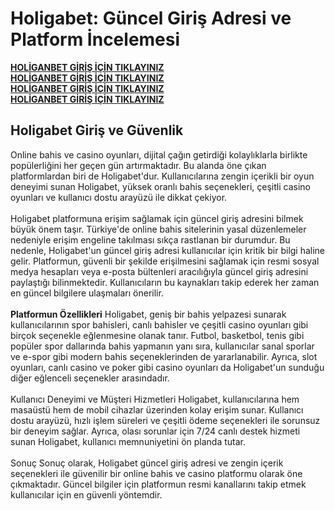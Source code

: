 <h1>Holigabet: Güncel Giriş Adresi ve Platform İncelemesi</h1>
<B><a href="holiganbet1040.com.tr">HOLİGANBET GİRİŞ İÇİN TIKLAYINIZ</a></B><br>
<B><a href="holiganbet1040.com.tr">HOLİGANBET GİRİŞ İÇİN TIKLAYINIZ</a></B><br>
<B><a href="holiganbet1040.com.tr">HOLİGANBET GİRİŞ İÇİN TIKLAYINIZ</a></B><br>
<B><a href="holiganbet1040.com.tr">HOLİGANBET GİRİŞ İÇİN TIKLAYINIZ</a></B><br>

<h2>Holigabet Giriş ve Güvenlik</h2><b></b>
Online bahis ve casino oyunları, dijital çağın getirdiği kolaylıklarla birlikte popülerliğini her geçen gün artırmaktadır. Bu alanda öne çıkan platformlardan biri de Holigabet'dur. Kullanıcılarına zengin içerikli bir oyun deneyimi sunan Holigabet, yüksek oranlı bahis seçenekleri, çeşitli casino oyunları ve kullanıcı dostu arayüzü ile dikkat çekiyor.
<br><br>
Holigabet platformuna erişim sağlamak için güncel giriş adresini bilmek büyük önem taşır. Türkiye'de online bahis sitelerinin yasal düzenlemeler nedeniyle erişim engeline takılması sıkça rastlanan bir durumdur. Bu nedenle, Holigabet'un güncel giriş adresi kullanıcılar için kritik bir bilgi haline gelir. Platformun, güvenli bir şekilde erişilmesini sağlamak için resmi sosyal medya hesapları veya e-posta bültenleri aracılığıyla güncel giriş adresini paylaştığı bilinmektedir. Kullanıcıların bu kaynakları takip ederek her zaman en güncel bilgilere ulaşmaları önerilir.
<br><br>
<b>Platformun Özellikleri</b>
Holigabet, geniş bir bahis yelpazesi sunarak kullanıcılarının spor bahisleri, canlı bahisler ve çeşitli casino oyunları gibi birçok seçenekle eğlenmesine olanak tanır. Futbol, basketbol, tenis gibi popüler spor dallarında bahis yapmanın yanı sıra, kullanıcılar sanal sporlar ve e-spor gibi modern bahis seçeneklerinden de yararlanabilir. Ayrıca, slot oyunları, canlı casino ve poker gibi casino oyunları da Holigabet'un sunduğu diğer eğlenceli seçenekler arasındadır.
<br><br>
Kullanıcı Deneyimi ve Müşteri Hizmetleri
Holigabet, kullanıcılarına hem masaüstü hem de mobil cihazlar üzerinden kolay erişim sunar. Kullanıcı dostu arayüzü, hızlı işlem süreleri ve çeşitli ödeme seçenekleri ile sorunsuz bir deneyim sağlar. Ayrıca, olası sorunlar için 7/24 canlı destek hizmeti sunan Holigabet, kullanıcı memnuniyetini ön planda tutar.
<br><br>
Sonuç
Sonuç olarak, Holigabet güncel giriş adresi ve zengin içerik seçenekleri ile güvenilir bir online bahis ve casino platformu olarak öne çıkmaktadır. Güncel bilgiler için platformun resmi kanallarını takip etmek kullanıcılar için en güvenli yöntemdir.

